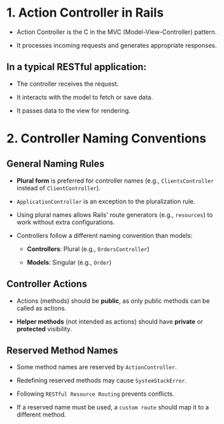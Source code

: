 # 1. Action Controller in Rails

- Action Controller is the C in the MVC (Model-View-Controller) pattern.

- It processes incoming requests and generates appropriate responses.

## In a typical RESTful application:

- The controller receives the request.

- It interacts with the model to fetch or save data.

- It passes data to the view for rendering.

# 2. Controller Naming Conventions

## General Naming Rules

- **Plural form** is preferred for controller names (e.g., `ClientsController` instead of `ClientController`).

- `ApplicationController` is an exception to the pluralization rule.

- Using plural names allows Rails' route generators (e.g., `resources`) to work without extra configurations.

- Controllers follow a different naming convention than models:

  - **Controllers**: Plural (e.g., `OrdersController`)

  - **Models**: Singular (e.g., `Order`)

## Controller Actions

- Actions (methods) should be **public**, as only public methods can be called as actions.

- **Helper methods** (not intended as actions) should have **private** or **protected** visibility.

## Reserved Method Names

- Some method names are reserved by `ActionController`.

- Redefining reserved methods may cause `SystemStackError`.

- Following `RESTful Resource Routing` prevents conflicts.

- If a reserved name must be used, a `custom route` should map it to a different method.
